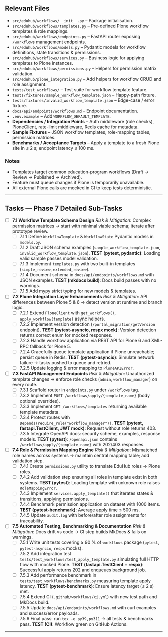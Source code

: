 ## Relevant Files


- `src/eduhub/workflows/__init__.py` – Package initialisation.
- `src/eduhub/workflows/templates.py` – Pre-defined Plone workflow templates & role mappings.
- `src/eduhub/workflows/endpoints.py` – FastAPI router exposing `/workflows` management endpoints.
- `src/eduhub/workflows/models.py` – Pydantic models for workflow definitions, state transitions & permissions.
- `src/eduhub/workflows/services.py` – Business logic for applying templates to Plone instances.
- `src/eduhub/workflows/permissions.py` – Helpers for permission matrix validation.
- `src/eduhub/plone_integration.py` – Add helpers for workflow CRUD and role assignment.
- `tests/test_workflows/` – Test suite for workflow template feature.
- `tests/fixtures/sample_workflow_template.json` – Happy-path fixture.
- `tests/fixtures/invalid_workflow_template.json` – Edge-case / error fixture.
- `docs/api/endpoints/workflows.md` – Endpoint documentation.
- `.env.example` – Add `WORKFLOW_DEFAULT_TEMPLATE`.
- **Dependencies / Integration Points** – Auth middleware (role checks), PloneClient, rate-limit middleware, Redis cache for metadata.
- **Sample Fixtures** – JSON workflow templates, role-mapping tables, permission matrices.
- **Benchmarks / Acceptance Targets** – Apply a template to a fresh Plone site in ≤ 2 s; endpoint latency ≤ 100 ms.

### Notes

- Templates target common education-program workflows (Draft → Review → Published → Archived).
- Feature must queue changes if Plone is temporarily unavailable.
- All external Plone calls are mocked in CI to keep tests deterministic.

---

## Tasks — Phase 7 Detailed Sub-Tasks

- [ ] **7.1 Workflow Template Schema Design**
  _Risk & Mitigation_: Complex permission matrices → start with minimal viable schema; iterate after prototype review.
  - [ ] 7.1.1 Define `WorkflowTemplate` & `WorkflowState` Pydantic models in `models.py`.
  - [ ] 7.1.2 Draft JSON schema examples (`sample_workflow_template.json`, `invalid_workflow_template.json`).
        **TEST (pytest, pydantic)**: Loading valid sample passes model validation.
  - [ ] 7.1.3 Implement `templates.py` with two built-in templates (`simple_review`, `extended_review`).
  - [ ] 7.1.4 Document schema in `docs/api/endpoints/workflows.md` with JSON examples.
        **TEST (mkdocs build)**: Docs build passes with no warnings.
  - [ ] 7.1.5 Add mypy strict typing for new models & templates.

- [ ] **7.2 Plone Integration Layer Enhancements**
  _Risk & Mitigation_: API differences between Plone 5 & 6 → detect version at runtime and branch logic.
  - [ ] 7.2.1 Extend `PloneClient` with `get_workflows()`, `apply_workflow(template)` async helpers.
  - [ ] 7.2.2 Implement version detection (`/portal_migration/getVersion` endpoint).
        **TEST (pytest-asyncio, respx mock)**: Version detection returns correct enum for mocked responses.
  - [ ] 7.2.3 Handle workflow application via REST API for Plone 6 and XML-RPC fallback for Plone 5.
  - [ ] 7.2.4 Gracefully queue template application if Plone unreachable; persist queue in Redis.
        **TEST (pytest-asyncio)**: Simulate network failure → tasks pushed to queue and retried.
  - [ ] 7.2.5 Update logging & error mapping to `PloneAPIError`.

- [ ] **7.3 FastAPI Management Endpoints**
  _Risk & Mitigation_: Unauthorized template changes → enforce role checks (`admin`, `workflow_manager`) on every route.
  - [ ] 7.3.1 Scaffold router in `endpoints.py` under `/workflows` tag.
  - [ ] 7.3.2 Implement `POST /workflows/apply/{template_name}` (body optional overrides).
  - [ ] 7.3.3 Implement `GET /workflows/templates` returning available template metadata.
  - [ ] 7.3.4 Protect routes with `Depends(require_role("workflow_manager"))`.
        **TEST (pytest, fastapi.TestClient, JWT mock)**: Request without role returns 403.
  - [ ] 7.3.5 Integrate OpenAPI docs: security scheme, examples, response models.
        **TEST (pytest)**: `/openapi.json` contains `/workflows/apply/{template_name}` with 202/403 responses.

- [ ] **7.4 Role & Permission Mapping Engine**
  _Risk & Mitigation_: Mismatched role names across systems → maintain central mapping table; add validation step.
  - [ ] 7.4.1 Create `permissions.py` utility to translate EduHub roles → Plone roles.
  - [ ] 7.4.2 Add validation step ensuring all roles in template exist in both systems.
        **TEST (pytest)**: Loading template with unknown role raises `RoleMappingError`.
  - [ ] 7.4.3 Implement `services.apply_template()` that iterates states & transitions, applying permissions.
  - [ ] 7.4.4 Benchmark permission application on dataset with 1000 items.
        **TEST (pytest-benchmark)**: Average apply time ≤ 500 ms.
  - [ ] 7.4.5 Update `audit.log` with before/after role assignments for traceability.

- [ ] **7.5 Automated Testing, Benchmarking & Documentation**
  _Risk & Mitigation_: Docs drift vs code → CI step builds MkDocs & fails on warnings.
  - [ ] 7.5.1 Write unit tests covering ≥ 90 % of `workflows` package (`pytest`, `pytest-asyncio`, `respx` mocks).
  - [ ] 7.5.2 Add integration test `tests/test_workflows/test_apply_template.py` simulating full HTTP flow with mocked Plone.
        **TEST (fastapi.TestClient + respx)**: Successful apply returns 202 and enqueues background job.
  - [ ] 7.5.3 Add performance benchmark in `tests/test_workflows/benchmarks.py` measuring template apply latency.
        **TEST (pytest-benchmark)**: Ensure latency target (≤ 2 s) met.
  - [ ] 7.5.4 Extend CI (`.github/workflows/ci.yml`) with new test path and MkDocs build.
  - [ ] 7.5.5 Update `docs/api/endpoints/workflows.md` with curl examples and success/error payloads.
  - [ ] 7.5.6 Final pass: run `tox -e py39,py311` → all tests & benchmarks pass.
        **TEST (CI)**: Workflow green on GitHub Actions.

---